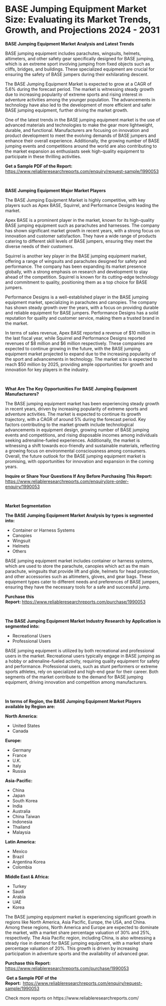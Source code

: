 <p><h1>BASE Jumping Equipment Market Size: Evaluating its Market Trends, Growth, and Projections 2024 - 2031</h1></p><p><strong>BASE Jumping Equipment Market Analysis and Latest Trends</strong></p>
<p><p>BASE jumping equipment includes parachutes, wingsuits, helmets, altimeters, and other safety gear specifically designed for BASE jumping, which is an extreme sport involving jumping from fixed objects such as cliffs, bridges, and buildings. These specialized equipment are crucial for ensuring the safety of BASE jumpers during their exhilarating descent.</p><p>The BASE Jumping Equipment Market is expected to grow at a CAGR of 5.6% during the forecast period. The market is witnessing steady growth due to increasing popularity of extreme sports and rising interest in adventure activities among the younger population. The advancements in technology have also led to the development of more efficient and safer BASE jumping equipment, further driving the market growth.</p><p>One of the latest trends in the BASE jumping equipment market is the use of advanced materials and technologies to make the gear more lightweight, durable, and functional. Manufacturers are focusing on innovation and product development to meet the evolving demands of BASE jumpers and enhance their overall experience. Additionally, the growing number of BASE jumping events and competitions around the world are also contributing to the market expansion as enthusiasts seek high-quality equipment to participate in these thrilling activities.</p></p>
<p><strong>Get a Sample PDF of the Report:&nbsp;</strong> <a href="https://www.reliableresearchreports.com/enquiry/request-sample/1990053">https://www.reliableresearchreports.com/enquiry/request-sample/1990053</a></p>
<p>&nbsp;</p>
<p><strong>BASE Jumping Equipment Major Market Players</strong></p>
<p><p>The BASE Jumping Equipment Market is highly competitive, with key players such as Apex BASE, Squirrel, and Performance Designs leading the market. </p><p>Apex BASE is a prominent player in the market, known for its high-quality BASE jumping equipment such as parachutes and harnesses. The company has shown significant market growth in recent years, with a strong focus on innovation and customer satisfaction. They have a wide range of products catering to different skill levels of BASE jumpers, ensuring they meet the diverse needs of their customers. </p><p>Squirrel is another key player in the BASE jumping equipment market, offering a range of wingsuits and parachutes designed for safety and performance. The company has been expanding its market presence globally, with a strong emphasis on research and development to stay ahead of the competition. Squirrel is known for its cutting-edge technology and commitment to quality, positioning them as a top choice for BASE jumpers. </p><p>Performance Designs is a well-established player in the BASE jumping equipment market, specializing in parachutes and canopies. The company has shown steady growth over the years, with a focus on providing durable and reliable equipment for BASE jumpers. Performance Designs has a solid reputation for quality and customer service, making them a trusted brand in the market. </p><p>In terms of sales revenue, Apex BASE reported a revenue of $10 million in the last fiscal year, while Squirrel and Performance Designs reported revenues of $8 million and $6 million respectively. These companies are expected to continue growing in the future, with the BASE jumping equipment market projected to expand due to the increasing popularity of the sport and advancements in technology. The market size is expected to reach $50 million by 2025, providing ample opportunities for growth and innovation for key players in the industry.</p></p>
<p>&nbsp;</p>
<p><strong>What Are The Key Opportunities For BASE Jumping Equipment Manufacturers?</strong></p>
<p><p>The BASE jumping equipment market has been experiencing steady growth in recent years, driven by increasing popularity of extreme sports and adventure activities. The market is expected to continue its growth trajectory, with a CAGR of around 5% during the forecast period. Key factors contributing to the market growth include technological advancements in equipment design, growing number of BASE jumping events and competitions, and rising disposable incomes among individuals seeking adrenaline-fueled experiences. Additionally, the market is witnessing a shift towards eco-friendly and sustainable materials, reflecting a growing focus on environmental consciousness among consumers. Overall, the future outlook for the BASE jumping equipment market is promising, with opportunities for innovation and expansion in the coming years.</p></p>
<p><strong>Inquire or Share Your Questions If Any Before Purchasing This Report:</strong> <a href="https://www.reliableresearchreports.com/enquiry/pre-order-enquiry/1990053">https://www.reliableresearchreports.com/enquiry/pre-order-enquiry/1990053</a></p>
<p>&nbsp;</p>
<p><strong>Market Segmentation</strong></p>
<p><strong>The BASE Jumping Equipment Market Analysis by types is segmented into:</strong></p>
<p><ul><li>Container or Harness Systems</li><li>Canopies</li><li>Wingsuit</li><li>Helmets</li><li>Others</li></ul></p>
<p><p>BASE jumping equipment market includes container or harness systems, which are used to store the parachute, canopies which act as the main parachute, wingsuits that provide lift and glide, helmets for head protection, and other accessories such as altimeters, gloves, and gear bags. These equipment types cater to different needs and preferences of BASE jumpers, ensuring they have the necessary tools for a safe and successful jump.</p></p>
<p><strong>Purchase this Report:&nbsp;</strong><a href="https://www.reliableresearchreports.com/purchase/1990053">https://www.reliableresearchreports.com/purchase/1990053</a></p>
<p>&nbsp;</p>
<p><strong>The BASE Jumping Equipment Market Industry Research by Application is segmented into:</strong></p>
<p><ul><li>Recreational Users</li><li>Professional Users</li></ul></p>
<p><p>BASE jumping equipment is utilized by both recreational and professional users in the market. Recreational users typically engage in BASE jumping as a hobby or adrenaline-fueled activity, requiring quality equipment for safety and performance. Professional users, such as stunt performers or extreme sports athletes, rely on specialized and high-end gear for their career. Both segments of the market contribute to the demand for BASE jumping equipment, driving innovation and competition among manufacturers.</p></p>
<p>&nbsp;</p>
<p><strong>In terms of Region, the BASE Jumping Equipment Market Players available by Region are:</strong></p>
<p>
    <p> <strong> North America: </strong>
        <ul>
            <li>United States</li>
            <li>Canada</li>
        </ul>
        </p> 
    <p> <strong> Europe: </strong>
        <ul>
            <li>Germany</li>
            <li>France</li>
            <li>U.K.</li>
            <li>Italy</li>
            <li>Russia</li>
        </ul>
        </p> 
    <p> <strong> Asia-Pacific: </strong>
        <ul>
            <li>China</li>
            <li>Japan</li>
            <li>South Korea</li>
            <li>India</li>
            <li>Australia</li>
            <li>China Taiwan</li>
            <li>Indonesia</li>
            <li>Thailand</li>
            <li>Malaysia</li>
        </ul>
        </p> 
    <p> <strong> Latin America: </strong>
        <ul>
            <li>Mexico</li>
            <li>Brazil</li>
            <li>Argentina Korea</li>
            <li>Colombia</li>
        </ul>
        </p> 
    <p> <strong> Middle East & Africa: </strong>
        <ul>
            <li>Turkey</li>
            <li>Saudi</li>
            <li>Arabia</li>
            <li>UAE</li>
            <li>Korea</li>
        </ul>
    </p>
    </p>
<p><p>The BASE jumping equipment market is experiencing significant growth in regions like North America, Asia Pacific, Europe, the USA, and China. Among these regions, North America and Europe are expected to dominate the market, with a market share percentage valuation of 30% and 25%, respectively. The Asia Pacific region, including China, is also witnessing a steady rise in demand for BASE jumping equipment, with a market share percentage valuation of 20%. This growth is driven by increasing participation in adventure sports and the availability of advanced gear.</p></p>
<p><strong>Purchase this Report: </strong><a href="https://www.reliableresearchreports.com/purchase/1990053">https://www.reliableresearchreports.com/purchase/1990053</a></p>
<p>&nbsp;<strong>Get a Sample PDF of the Report:&nbsp;&nbsp;</strong><a href="https://www.reliableresearchreports.com/enquiry/request-sample/1990053">https://www.reliableresearchreports.com/enquiry/request-sample/1990053</a></p>
<p><strong></strong></p>
<p>Check more reports on https://www.reliableresearchreports.com/</p>